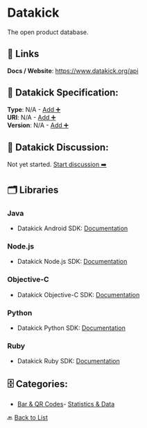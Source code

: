 # Datakick

The open product database.

##  🔗 Links
**Docs / Website**: https://www.datakick.org/api

## 🧬 Datakick Specification:
**Type**: N/A - [Add ➕](https://github.com/apis-list/apis-list/edit/main/apis.yaml#L4780)  
**URI**: N/A - [Add ➕](https://github.com/apis-list/apis-list/edit/main/apis.yaml#L4780)  
**Version**: N/A - [Add ➕](https://github.com/apis-list/apis-list/edit/main/apis.yaml#L4780)

## 💬 Datakick Discussion:
Not yet started. [Start discussion ➡️](https://github.com/apis-list/apis-list/discussions/new)

## 🗂️ Libraries
### Java
- Datakick Android SDK: [Documentation](https://github.com/kyleconroy/datakick-android)
### Node.js
- Datakick Node.js SDK: [Documentation](https://github.com/ENT8R/datakick)
### Objective-C
- Datakick Objective-C SDK: [Documentation](https://github.com/imryan/datakick-ios)
### Python
- Datakick Python SDK: [Documentation](https://github.com/carlos-a-rodriguez/datakick)
### Ruby
- Datakick Ruby SDK: [Documentation](https://github.com/ankane/datakick-rb)


## 🗄️ Categories:
- [Bar & QR Codes](https://github.com/apis-list/apis-list#bar--qr-codes-)- [Statistics & Data](https://github.com/apis-list/apis-list#statistics--data-)

🔙  [Back to List](https://github.com/apis-list/apis-list)
